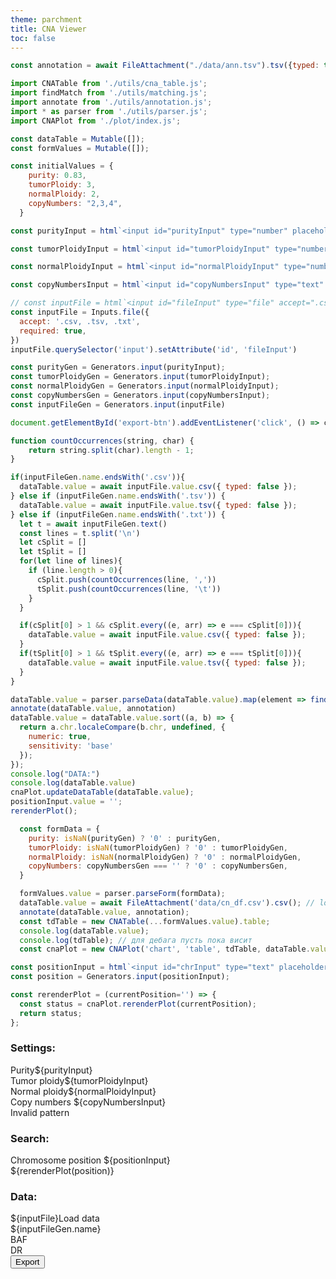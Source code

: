 ```yaml
---
theme: parchment
title: CNA Viewer
toc: false
---
```


<link rel="stylesheet" href="./assets/style.css">
<link rel="stylesheet" href="./assets/tabulator_bulma.min.css">

```js
const annotation = await FileAttachment("./data/ann.tsv").tsv({typed: true, array: true,});
```

```js
import CNATable from './utils/cna_table.js';
import findMatch from './utils/matching.js';
import annotate from './utils/annotation.js';
import * as parser from './utils/parser.js';
import CNAPlot from './plot/index.js';

const dataTable = Mutable([]);
const formValues = Mutable([]);

const initialValues = {
    purity: 0.83,
    tumorPloidy: 3,
    normalPloidy: 2,
    copyNumbers: "2,3,4",
  }

const purityInput = html`<input id="purityInput" type="number" placeholder="Enter purity" value="${initialValues.purity}" min="0" required/>`

const tumorPloidyInput = html`<input id="tumorPloidyInput" type="number" placeholder="Enter tumor ploidy" value="${initialValues.tumorPloidy}" min="0" required/>`

const normalPloidyInput = html`<input id="normalPloidyInput" type="number" placeholder="Enter normal ploidy" value="${initialValues.normalPloidy}" min="0" required/>`

const copyNumbersInput = html`<input id="copyNumbersInput" type="text" placeholder="Enter copy numbers" value="${initialValues.copyNumbers}" pattern="(\d+,?){1,}" title="List numbers separated by commas" required/>`

// const inputFile = html`<input id="fileInput" type="file" accept=".csv, .tsv, .txt" required/>`
const inputFile = Inputs.file({
  accept: '.csv, .tsv, .txt',
  required: true,
})
inputFile.querySelector('input').setAttribute('id', 'fileInput')

const purityGen = Generators.input(purityInput);
const tumorPloidyGen = Generators.input(tumorPloidyInput);
const normalPloidyGen = Generators.input(normalPloidyInput);
const copyNumbersGen = Generators.input(copyNumbersInput);
const inputFileGen = Generators.input(inputFile)
```

```js
document.getElementById('export-btn').addEventListener('click', () => cnaPlot.exportData());
```

```js
function countOccurrences(string, char) {
    return string.split(char).length - 1;
}

if(inputFileGen.name.endsWith('.csv')){
  dataTable.value = await inputFile.value.csv({ typed: false });
} else if (inputFileGen.name.endsWith('.tsv')) {
  dataTable.value = await inputFile.value.tsv({ typed: false });
} else if (inputFileGen.name.endsWith('.txt')) {
  let t = await inputFileGen.text()
  const lines = t.split('\n')
  let cSplit = []
  let tSplit = []
  for(let line of lines){
    if (line.length > 0){
      cSplit.push(countOccurrences(line, ','))
      tSplit.push(countOccurrences(line, '\t'))
    }
  }

  if(cSplit[0] > 1 && cSplit.every((e, arr) => e === cSplit[0])){
    dataTable.value = await inputFile.value.csv({ typed: false });
  }
  if(tSplit[0] > 1 && tSplit.every((e, arr) => e === tSplit[0])){
    dataTable.value = await inputFile.value.tsv({ typed: false });
  }
}

dataTable.value = parser.parseData(dataTable.value).map(element => findMatch(element, tdTable));
annotate(dataTable.value, annotation)
dataTable.value = dataTable.value.sort((a, b) => {
  return a.chr.localeCompare(b.chr, undefined, {
    numeric: true,
    sensitivity: 'base'
  });
});
console.log("DATA:")
console.log(dataTable.value)
cnaPlot.updateDataTable(dataTable.value);
positionInput.value = '';
rerenderPlot();
```

```js
  const formData = {
    purity: isNaN(purityGen) ? '0' : purityGen,
    tumorPloidy: isNaN(tumorPloidyGen) ? '0' : tumorPloidyGen,
    normalPloidy: isNaN(normalPloidyGen) ? '0' : normalPloidyGen,
    copyNumbers: copyNumbersGen === '' ? '0' : copyNumbersGen,
  }

  formValues.value = parser.parseForm(formData);
  dataTable.value = await FileAttachment('data/cn_df.csv').csv(); // load sample data
  annotate(dataTable.value, annotation);
  const tdTable = new CNATable(...formValues.value).table;
  console.log(dataTable.value);
  console.log(tdTable); // для дебага пусть пока висит
  const cnaPlot = new CNAPlot('chart', 'table', tdTable, dataTable.value);
```

```js
const positionInput = html`<input id="chrInput" type="text" placeholder="chrN:0000-0000" />`;
const position = Generators.input(positionInput);

const rerenderPlot = (currentPosition='') => {
  const status = cnaPlot.rerenderPlot(currentPosition);
  return status;
};
```

<div class="main-section">
  <div class="sidebar card-item">
    <div class="inputForm">
      <h3>Settings:</h3>
      <div><label for="purityInput">Purity</label>${purityInput}</div>
      <div><label for="tumorPloidyInput">Tumor ploidy</label>${tumorPloidyInput}</div>
      <div><label for="normalPloidyInput">Normal ploidy</label>${normalPloidyInput}</div>
      <div><label for="copyNumbersInput">Copy numbers</label>
      ${copyNumbersInput}
      <div class="error-msg">Invalid pattern</div>
      </div>
    </div>
    <div class="chr-input inputForm">
      <h3>Search:</h3>
      <div><label for="chrInput">Chromosome position</label>
      ${positionInput}
      <div class="error-msg">${rerenderPlot(position)}</div>
      </div>
    </div>
    <div class="inputForm">
      <h3>Data:</h3>
      <div>${inputFile}<label for="fileInput">Load data</label></div>
      <div id="filename">${inputFileGen.name}</div>
    </div>
  </div>
  <div class="plot">
    <section class="chart-section card-item">
      <div class="baf-title">BAF</div>
      <div class="dr-title">DR</div>
      <div id="chart" class="chart"></div>
    </section>
    <section class="card-item">
      <div id="table"></div>
      <div class="export">
        <button id="export-btn">Export</button>
      </div>
    </section>
  </div>
</div>
